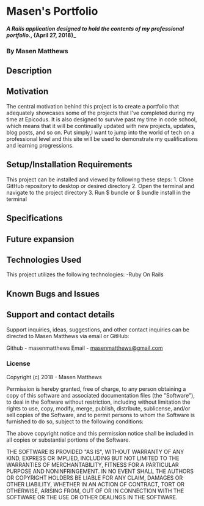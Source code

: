 # Masen's Portfolio

#### _A Rails application designed to hold the contents of my professional portfolio._, {April 27, 2018}_

### By Masen Matthews

## Description


## Motivation
  The central motivation behind this project is to create a portfolio that adequately showcases some of the projects that I've completed during my time at Epicodus. It is also designed to survive past my time in code school, which means that it will be continually updated with new projects, updates, blog posts, and so on. Put simply,I want to jump into the world of tech on a professional level and this site will be used to demonstrate my qualifications and learning progressions.

## Setup/Installation Requirements
  This project can be installed and viewed by following these steps:
    1. Clone GitHub repository to desktop or desired directory
    2. Open the terminal and navigate to the project directory
    3. Run $ bundle or $ bundle install in the terminal


## Specifications


## Future expansion

## Technologies Used
  This project utilizes the following technologies:
    -Ruby On Rails

## Known Bugs and Issues

## Support and contact details

Support inquiries, ideas, suggestions, and other contact inquiries can be directed to Masen Matthews via email or GitHub:

Github - masenmatthews
Email - masenmatthews@gmail.com

### License

Copyright (c) 2018 - Masen Matthews

Permission is hereby granted, free of charge, to any person obtaining a copy of this software and associated documentation files (the "Software"), to deal in the Software without restriction, including without limitation the rights to use, copy, modify, merge, publish, distribute, sublicense, and/or sell copies of the Software, and to permit persons to whom the Software is furnished to do so, subject to the following conditions:

The above copyright notice and this permission notice shall be included in all copies or substantial portions of the Software.

THE SOFTWARE IS PROVIDED "AS IS", WITHOUT WARRANTY OF ANY KIND, EXPRESS OR IMPLIED, INCLUDING BUT NOT LIMITED TO THE WARRANTIES OF MERCHANTABILITY, FITNESS FOR A PARTICULAR PURPOSE AND NONINFRINGEMENT. IN NO EVENT SHALL THE AUTHORS OR COPYRIGHT HOLDERS BE LIABLE FOR ANY CLAIM, DAMAGES OR OTHER LIABILITY, WHETHER IN AN ACTION OF CONTRACT, TORT OR OTHERWISE, ARISING FROM, OUT OF OR IN CONNECTION WITH THE SOFTWARE OR THE USE OR OTHER DEALINGS IN THE SOFTWARE.
